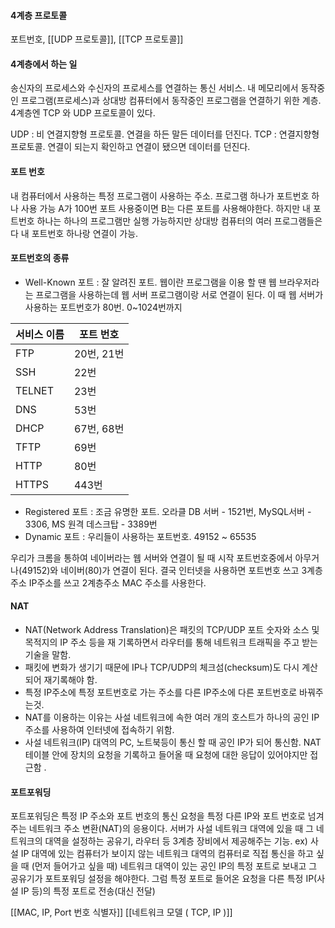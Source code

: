 #### 4계층 프로토콜
포트번호, [[UDP 프로토콜]], [[TCP 프로토콜]]

#### 4계층에서 하는 일
송신자의 프로세스와 수신자의 프로세스를 연결하는 통신 서비스. 내 메모리에서 동작중인 프로그램(프로세스)과 상대방 컴퓨터에서 동작중인 프로그램을 연결하기 위한 계층. 4계층엔 TCP 와 UDP 프로토콜이 있다.

UDP : 비 연결지향형 프로토콜. 연결을 하든 말든 데이터를 던진다.
TCP : 연결지향형 프로토콜. 연결이 되는지 확인하고 연결이 됐으면 데이터를 던진다.

#### 포트 번호
내 컴퓨터에서 사용하는 특정 프로그램이 사용하는 주소.
프로그램 하나가 포트번호 하나 사용 가능
A가 100번 포트 사용중이면 B는 다른 포트를 사용해야한다. 하지만 내 포트번호 하나는 하나의 프로그램만 실행 가능하지만 상대방 컴퓨터의 여러 프로그램들은 다 내 포트번호 하나랑 연결이 가능.

#### 포트번호의 종류
- Well-Known 포트 : 잘 알려진 포트. 웹이란 프로그램을 이용 할 땐 웹 브라우저라는 프로그램을 사용하는데 웹 서버 프로그램이랑 서로 연결이 된다. 이 때 웹 서버가 사용하는 포트번호가 80번. 0~1024번까지

|서비스 이름|포트 번호|
|----|----|
|FTP|20번, 21번|
|SSH|22번|
|TELNET|23번|
|DNS|53번|
|DHCP|67번, 68번|
|TFTP|69번|
|HTTP|80번|
|HTTPS|443번|


- Registered 포트 :  조금 유명한 포트. 오라클 DB 서버 - 1521번, MySQL서버 - 3306, MS 원격 데스크탑 - 3389번
- Dynamic 포트 : 우리들이 사용하는 포트번호. 49152 ~ 65535

우리가 크롬을 통하여 네이버라는 웹 서버와 연결이 될 때 시작 포트번호중에서 아무거나(49152)와 네이버(80)가 연결이 된다. 결국 인터넷을 사용하면 포트번호 쓰고 3계층주소 IP주소를 쓰고 2계층주소 MAC 주소를 사용한다.

#### NAT
- NAT(Network Address Translation)은 패킷의 TCP/UDP 포트 숫자와 소스 및 목적지의 IP 주소 등을 재 기록하면서 라우터를 통해 네트워크 트래픽을 주고 받는 기술을 말함.
- 패킷에 변화가 생기기 때문에 IP나 TCP/UDP의 체크섬(checksum)도 다시 계산되어 재기록해야 함.
- 특정 IP주소에 특정 포트번호로 가는 주소를 다른 IP주소에 다른 포트번호로 바꿔주는것.
- NAT를 이용하는 이유는 사설 네트워크에 속한 여러 개의 호스트가 하나의 공인 IP 주소를 사용하여 인터넷에 접속하기 위함.
- 사설 네트워크(IP) 대역의 PC, 노트북등이 통신 할 때 공인 IP가 되어 통신함. NAT 테이블 안에 장치의 요청을 기록하고 들어올 때 요청에 대한 응답이 있어야지만 접근함 .
#### 포트포워딩
포트포워딩은 특정 IP 주소와 포트 번호의 통신 요청을 특정 다른 IP와 포트 번호로 넘겨주는 네트워크 주소 변환(NAT)의 응용이다. 서버가 사설 네트워크 대역에 있을 때 그 네트워크의 대역을 설정하는 공유기, 라우터 등 3계층 장비에서 제공해주는 기능. 
ex) 사설 IP 대역에 있는 컴퓨터가 보이지 않는 네트워크 대역의 컴퓨터로 직접 통신을 하고 싶을 때 (먼저 들어가고 싶을 때) 네트워크 대역이 있는 공인 IP의 특정 포트로 보내고 그 공유기가 포트포워딩 설정을 해야한다. 그럼 특정 포트로 들어온 요청을 다른 특정 IP(사설 IP 등)의 특정 포트로 전송(대신 전달)


[[MAC, IP, Port 번호 식별자]]
[[네트워크 모델 ( TCP, IP )]]